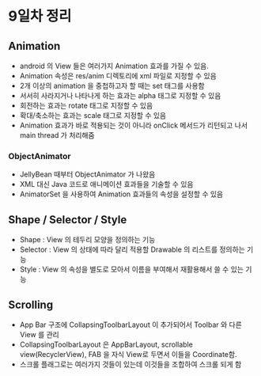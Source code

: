 # 9일차 정리


## Animation
* android 의 View 들은 여러가지 Animation 효과를 가질 수 있음.
* Animation 속성은 res/anim 디렉토리에 xml 파일로 지정할 수 있음
* 2개 이상의 animation 을 중첩하고자 할 때는 set 태그를 사용함
* 서서히 사라지거나 나타나게 하는 효과는 alpha 태그로 지정할 수 있음
* 회전하는 효과는 rotate 태그로 지정할 수 있음
* 확대/축소하는 효과는 scale 태그로 지정할 수 있음
* Animation 효과가 바로 적용되는 것이 아니라 onClick 메서드가 리턴되고 나서 main thread 가 처리해줌


### ObjectAnimator
* JellyBean 때부터 ObjectAnimator 가 나왔음
* XML 대신 Java 코드로 애니메이션 효과들을 기술할 수 있음
* AnimatorSet 을 사용하여 Animation 효과들의 속성을 설정할 수 있음



## Shape / Selector / Style
* Shape : View 의 테두리 모양을 정의하는 기능
* Selector : View 의 상태에 따라 달리 적용할 Drawable 의 리스트를 정의하는 기능
* Style : View 의 속성을 별도로 모아서 이름을 부여해서 재활용해서 쓸 수 있는 기능


## Scrolling
* App Bar 구조에 CollapsingToolbarLayout 이 추가되어서 Toolbar 와 다른 View 를 관리
* CollapsingToolbarLayout 은 AppBarLayout, scrollable view(RecyclerView), FAB 을 자식 View로 두면서 이들을 Coordinate함.
* 스크롤 플래그로는 여러가지 것들이 있는데 이것들을 조합하여 스크롤 되게 함








